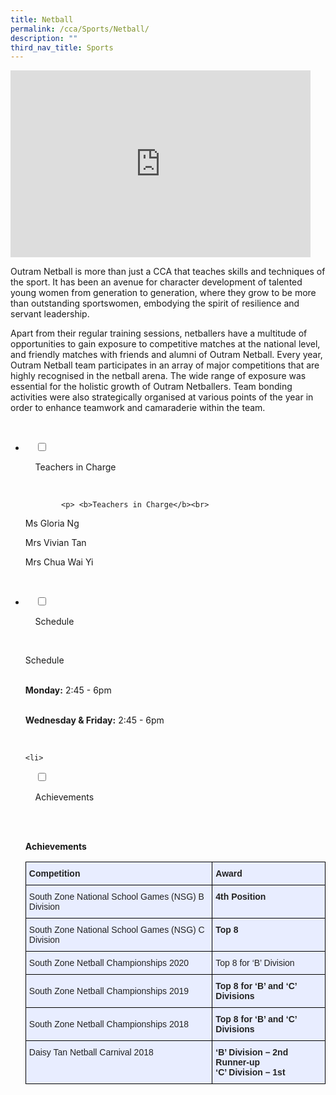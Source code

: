 ```yaml
---
title: Netball
permalink: /cca/Sports/Netball/
description: ""
third_nav_title: Sports
---
```

<iframe allowfullscreen="true" height="299" width="480" frameborder="0" src="https://docs.google.com/presentation/d/e/2PACX-1vTT5LnDZHbDfj5lTflc4ZAdu5H5ijDN7582MPRuDsEU9HVGY_2hhYfY-rulZ1p8IAY0Ss3DrvjkAGpY/embed?start=false&amp;loop=false&amp;delayms=3000"></iframe>

Outram Netball is more than just a CCA that teaches skills and techniques of the sport. It has been an avenue for character development of talented young women from generation to generation, where they grow to be more than outstanding sportswomen, embodying the spirit of resilience and servant leadership.&nbsp;

Apart from their regular training sessions, netballers have a multitude of opportunities to gain exposure to competitive matches at the national level, and friendly matches with friends and alumni of Outram Netball. Every year, Outram Netball team participates in an array of major competitions that are highly recognised in the netball arena. The wide range of exposure was essential for the holistic growth of Outram Netballers. Team bonding activities were also strategically organised at various points of the year in order to enhance teamwork and camaraderie within the team.

<ul class="jekyllcodex_accordion">

  <li>

    <input type="checkbox" id="accordion1">

    <label for="accordion1">Teachers in Charge</label>

    <div>

			<p> <b>Teachers in Charge</b><br>
				
Ms Gloria Ng<br>  
  
Mrs Vivian Tan<br>  

  
Mrs Chua Wai Yi<br>
			
</p>

    </div>

</li>
	<li>

    <input type="checkbox" id="accordion2">

    <label for="accordion2">Schedule </label>

    <div>

<p>Schedule<br><br>
	

<b>Monday:</b> 2:45 - 6pm<br><br>

<b>Wednesday & Friday:</b> 2:45 - 6pm
</p>

    </div>

</li>
	
	<li>

    <input type="checkbox" id="accordion3">

    <label for="accordion3">Achievements</label>

    <div>

<p><br><b>Achievements</b><br>
<style type="text/css">
.tg  {border-collapse:collapse;border-spacing:0;}
.tg td{border-color:black;border-style:solid;border-width:1px;font-family:Arial, sans-serif;font-size:14px;
  overflow:hidden;padding:10px 5px;word-break:normal;}
.tg th{border-color:black;border-style:solid;border-width:1px;font-family:Arial, sans-serif;font-size:14px;
  font-weight:normal;overflow:hidden;padding:10px 5px;word-break:normal;}
.tg .tg-vqm8{background-color:#E8EDFF;color:#222;text-align:left;vertical-align:top}
.tg .tg-u05r{background-color:#E8EDFF;color:#222;font-weight:bold;text-align:left;vertical-align:top}
.tg .tg-lr6o{background-color:#E8EDFF;color:#222;text-align:left;vertical-align:middle}
</style>
<table class="tg">
<thead>
  <tr>
    <th class="tg-u05r">Competition</th>
    <th class="tg-u05r">Award</th>
  </tr>
</thead>
<tbody>
  <tr>
    <td class="tg-lr6o"><span style="color:#222"> South Zone National School Games (NSG) B Division</span></td>
    <td class="tg-u05r">4th Position</td>
  </tr>
  <tr>
    <td class="tg-lr6o"><span style="color:#222"> South Zone National School Games (NSG) C Division</span></td>
    <td class="tg-u05r"> Top 8</td>
  </tr>
  <tr>
    <td class="tg-lr6o"><span style="color:#222"> South Zone Netball Championships 2020</span></td>
    <td class="tg-lr6o"><span style="color:#222"> </span>Top 8 for ‘B’ Division</td>
  </tr>
  <tr>
    <td class="tg-lr6o"><span style="color:#222"> South Zone Netball Championships 2019</span><br></td>
    <td class="tg-u05r">Top 8 for ‘B’ and ‘C’ Divisions</td>
  </tr>
  <tr>
    <td class="tg-lr6o"><span style="color:#222"> South Zone Netball Championships 2018</span></td>
    <td class="tg-u05r">Top 8 for ‘B’ and ‘C’ Divisions</td>
  </tr>
  <tr>
    <td class="tg-vqm8">Daisy Tan Netball Carnival 2018<br><br></td>
    <td class="tg-u05r">‘B’ Division – 2nd Runner-up<br>‘C’ Division – 1st</td>
  </tr>
</tbody>
</table>
			</p>
			
    </div>

</li>
	
	

	
</ul>